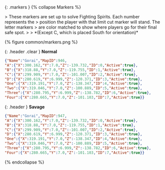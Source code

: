 {: .markers }
{% collapse Markers %}

<div class="content" markdown="1">
> These markers are set up to solve Fighting Spirits. Each number represents the
> position the player with that limit cut marker will stand. The letter markers
> are color matched to show where players go for their final safe spot.
>
> *(Except C, which is placed South for orientation)*

{% figure common/markers.png %}
</div>

{: .header .clear }
**Normal**

```json
{"Name":"Gorai","MapID":946,
"A":{"X":300.162,"Y":7.0,"Z":-139.732,"ID":0,"Active":true},
"B":{"X":318.88,"Y":7.0,"Z":-119.755,"ID":1,"Active":true},
"C":{"X":299.909,"Y":7.0,"Z":-101.007,"ID":2,"Active":true},
"D":{"X":280.619,"Y":6.999,"Z":-120.371,"ID":3,"Active":true},
"One":{"X":319.191,"Y":7.0,"Z":-138.347,"ID":4,"Active":true},
"Two":{"X":319.046,"Y":7.0,"Z":-100.889,"ID":5,"Active":true},
"Three":{"X":280.795,"Y":6.999,"Z":-138.782,"ID":6,"Active":true},
"Four":{"X":280.665,"Y":7.0,"Z":-101.103,"ID":7,"Active":true}}
```

{: .header }
**Savage**

```json
{"Name":"Gorai","MapID":947,
"A":{"X":300.162,"Y":7.0,"Z":-139.732,"ID":0,"Active":true},
"B":{"X":318.88,"Y":7.0,"Z":-119.755,"ID":1,"Active":true},
"C":{"X":299.909,"Y":7.0,"Z":-101.007,"ID":2,"Active":true},
"D":{"X":280.619,"Y":6.999,"Z":-120.371,"ID":3,"Active":true},
"One":{"X":319.191,"Y":7.0,"Z":-138.347,"ID":4,"Active":true},
"Two":{"X":319.046,"Y":7.0,"Z":-100.889,"ID":5,"Active":true},
"Three":{"X":280.795,"Y":6.999,"Z":-138.782,"ID":6,"Active":true},
"Four":{"X":280.665,"Y":7.0,"Z":-101.103,"ID":7,"Active":true}}
```
{% endcollapse %}
